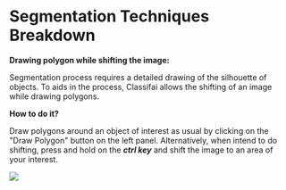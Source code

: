 # Segmentation Techniques Breakdown

**Drawing polygon while shifting the image:**   

Segmentation process requires a detailed drawing of the silhouette of objects. To aids in the process, Classifai allows the shifting of an image while drawing polygons.

**How to do it?**

Draw polygons around an object of interest as usual by clicking on the "Draw Polygon" button on the left panel. Alternatively, when intend to do shifting, press and hold on the _**ctrl key**_  and shift the image to an area of your interest. 

![](../../.gitbook/assets/move.gif)

